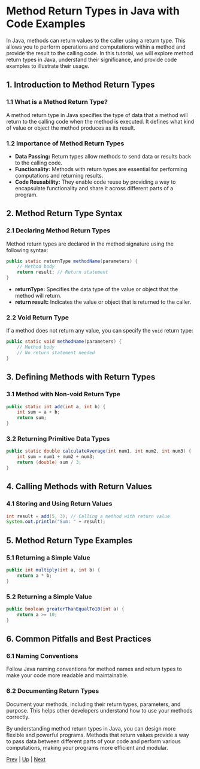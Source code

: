 # Method Return Types in Java with Code Examples

In Java, methods can return values to the caller using a return type. This allows you to perform operations and computations within a method and provide the result to the calling code. In this tutorial, we will explore method return types in Java, understand their significance, and provide code examples to illustrate their usage.

## 1. Introduction to Method Return Types

### 1.1 What is a Method Return Type?
A method return type in Java specifies the type of data that a method will return to the calling code when the method is executed. It defines what kind of value or object the method produces as its result.

### 1.2 Importance of Method Return Types
- **Data Passing:** Return types allow methods to send data or results back to the calling code.
- **Functionality:** Methods with return types are essential for performing computations and returning results.
- **Code Reusability:** They enable code reuse by providing a way to encapsulate functionality and share it across different parts of a program.

## 2. Method Return Type Syntax

### 2.1 Declaring Method Return Types
Method return types are declared in the method signature using the following syntax:
```java
public static returnType methodName(parameters) {
    // Method body
    return result; // Return statement
}
```
- **returnType:** Specifies the data type of the value or object that the method will return.
- **return result:** Indicates the value or object that is returned to the caller.

### 2.2 Void Return Type
If a method does not return any value, you can specify the `void` return type:
```java
public static void methodName(parameters) {
    // Method body
    // No return statement needed
}
```

## 3. Defining Methods with Return Types

### 3.1 Method with Non-void Return Type
```java
public static int add(int a, int b) {
    int sum = a + b;
    return sum;
}
```

### 3.2 Returning Primitive Data Types
```java
public static double calculateAverage(int num1, int num2, int num3) {
    int sum = num1 + num2 + num3;
    return (double) sum / 3;
}
```


## 4. Calling Methods with Return Values

### 4.1 Storing and Using Return Values
```java
int result = add(5, 3); // Calling a method with return value
System.out.println("Sum: " + result);
```

## 5. Method Return Type Examples

### 5.1 Returning a Simple Value
```java
public int multiply(int a, int b) {
    return a * b;
}
```

### 5.2 Returning a Simple Value
```java
public boolean greaterThanEqualTo10(int a) {
    return a >= 10;
}
```

## 6. Common Pitfalls and Best Practices

### 6.1 Naming Conventions
Follow Java naming conventions for method names and return types to make your code more readable and maintainable.

### 6.2 Documenting Return Types
Document your methods, including their return types, parameters, and purpose. This helps other developers understand how to use your methods correctly.

By understanding method return types in Java, you can design more flexible and powerful programs. Methods that return values provide a way to pass data between different parts of your code and perform various computations, making your programs more efficient and modular.


[Prev](part9labs3.md) | [Up](part9.md) | [Next](part9labs4.md)